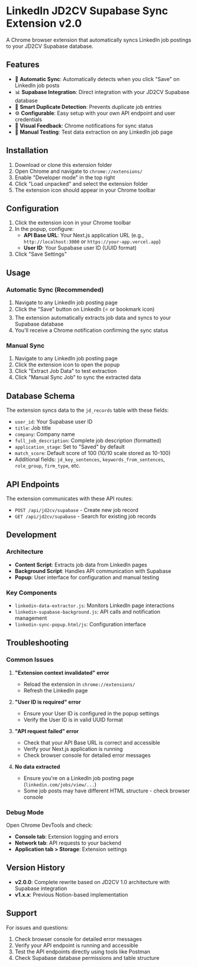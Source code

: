 # LinkedIn JD2CV Supabase Sync Extension v2.0

A Chrome browser extension that automatically syncs LinkedIn job postings to your JD2CV Supabase database.

## Features

- 🔄 **Automatic Sync**: Automatically detects when you click "Save" on LinkedIn job posts
- 📊 **Supabase Integration**: Direct integration with your JD2CV Supabase database
- 🎯 **Smart Duplicate Detection**: Prevents duplicate job entries
- ⚙️ **Configurable**: Easy setup with your own API endpoint and user credentials
- 🔔 **Visual Feedback**: Chrome notifications for sync status
- 🧪 **Manual Testing**: Test data extraction on any LinkedIn job page

## Installation

1. Download or clone this extension folder
2. Open Chrome and navigate to `chrome://extensions/`
3. Enable "Developer mode" in the top right
4. Click "Load unpacked" and select the extension folder
5. The extension icon should appear in your Chrome toolbar

## Configuration

1. Click the extension icon in your Chrome toolbar
2. In the popup, configure:
   - **API Base URL**: Your Next.js application URL (e.g., `http://localhost:3000` or `https://your-app.vercel.app`)
   - **User ID**: Your Supabase user ID (UUID format)
3. Click "Save Settings"

## Usage

### Automatic Sync (Recommended)
1. Navigate to any LinkedIn job posting page
2. Click the "Save" button on LinkedIn (⭐ or bookmark icon)
3. The extension automatically extracts job data and syncs to your Supabase database
4. You'll receive a Chrome notification confirming the sync status

### Manual Sync
1. Navigate to any LinkedIn job posting page
2. Click the extension icon to open the popup
3. Click "Extract Job Data" to test extraction
4. Click "Manual Sync Job" to sync the extracted data

## Database Schema

The extension syncs data to the `jd_records` table with these fields:

- `user_id`: Your Supabase user ID
- `title`: Job title
- `company`: Company name
- `full_job_description`: Complete job description (formatted)
- `application_stage`: Set to "Saved" by default
- `match_score`: Default score of 100 (10/10 scale stored as 10-100)
- Additional fields: `jd_key_sentences`, `keywords_from_sentences`, `role_group`, `firm_type`, etc.

## API Endpoints

The extension communicates with these API routes:

- `POST /api/jd2cv/supabase` - Create new job record
- `GET /api/jd2cv/supabase` - Search for existing job records

## Development

### Architecture
- **Content Script**: Extracts job data from LinkedIn pages
- **Background Script**: Handles API communication with Supabase
- **Popup**: User interface for configuration and manual testing

### Key Components
- `linkedin-data-extractor.js`: Monitors LinkedIn page interactions
- `linkedin-supabase-background.js`: API calls and notification management  
- `linkedin-sync-popup.html/js`: Configuration interface

## Troubleshooting

### Common Issues

1. **"Extension context invalidated" error**
   - Reload the extension in `chrome://extensions/`
   - Refresh the LinkedIn page

2. **"User ID is required" error**
   - Ensure your User ID is configured in the popup settings
   - Verify the User ID is in valid UUID format

3. **"API request failed" error**
   - Check that your API Base URL is correct and accessible
   - Verify your Next.js application is running
   - Check browser console for detailed error messages

4. **No data extracted**
   - Ensure you're on a LinkedIn job posting page (`linkedin.com/jobs/view/...`)
   - Some job posts may have different HTML structure - check browser console

### Debug Mode

Open Chrome DevTools and check:
- **Console tab**: Extension logging and errors
- **Network tab**: API requests to your backend
- **Application tab > Storage**: Extension settings

## Version History

- **v2.0.0**: Complete rewrite based on JD2CV 1.0 architecture with Supabase integration
- **v1.x.x**: Previous Notion-based implementation

## Support

For issues and questions:
1. Check browser console for detailed error messages  
2. Verify your API endpoint is running and accessible
3. Test the API endpoints directly using tools like Postman
4. Check Supabase database permissions and table structure